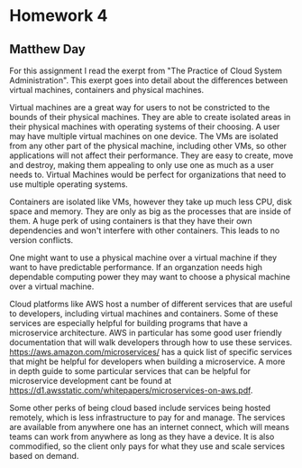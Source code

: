 # Homework 4
## Matthew Day

For this assignment I read the exerpt from "The Practice of Cloud System Administration". This exerpt goes into detail about the differences between virtual machines, containers and physical machines.

Virtual machines are a great way for users to not be constricted to the bounds of their physical machines. They are able to create isolated areas in their physical machines with operating systems of their choosing. A user may have multiple virtual machines on one device. The VMs are isolated from any other part of the physical machine, including other VMs, so other applications will not affect their performance. They are easy to create, move and destroy, making them appealing to only use one as much as a user needs to. Virtual Machines would be perfect for organizations that need to use multiple operating systems.

Containers are isolated like VMs, however they take up much less CPU, disk space and memory. They are only as big as the processes that are inside of them. A huge perk of using containers is that they have their own dependencies and won't interfere with other containers. This leads to no version conflicts.

One might want to use a physical machine over a virtual machine if they want to have predictable performance. If an organzation needs high dependable computing power they may want to choose a physical machine over a virtual machine.

Cloud platforms like AWS host a number of different services that are useful to developers, including virtual machines and containers. Some of these services are especially helpful for building programs that have a microservice architecture. AWS in particular has some good user friendly documentation that will walk developers through how to use these services. https://aws.amazon.com/microservices/ has a quick list of specific services that might be helpful for developers when building a microservice. A more in depth guide to some particular services that can be helpful for microservice development cant be found at https://d1.awsstatic.com/whitepapers/microservices-on-aws.pdf.

Some other perks of being cloud based include services being hosted remotely, which is less infrastructure to pay for and manage. The services are available from anywhere one has an internet connect, which will means teams can work from anywhere as long as they have a device. It is also commodified, so the client only pays for what they use and scale services based on demand.


